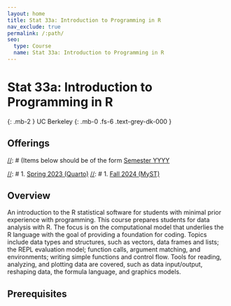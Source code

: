 ```yaml
---
layout: home
title: Stat 33a: Introduction to Programming in R
nav_exclude: true
permalink: /:path/
seo:
  type: Course
  name: Stat 33a: Introduction to Programming in R
---
```


# Stat 33a: Introduction to Programming in R
{: .mb-2 }
UC Berkeley
{: .mb-0 .fs-6 .text-grey-dk-000 }


## Offerings

[//]: # (Items below should be of the form [Semester YYYY](semester-year)

[//]: # (Notably the paths should not have leading slashes in real sites.)

[//]: # 1. [Spring 2023 (Quarto)](/stat999-quarto)
[//]: # 1. [Fall 2024 (MyST)](/stat999-myst)

## Overview

An introduction to the R statistical software for students with minimal prior experience with programming. This course prepares students for data analysis with R. The focus is on the computational model that underlies the R language with the goal of providing a foundation for coding. Topics include data types and structures, such as vectors, data frames and lists; the REPL evaluation model; function calls, argument matching, and environments; writing simple functions and control flow. Tools for reading, analyzing, and plotting data are covered, such as data input/output, reshaping data, the formula language, and graphics models.


## Prerequisites



